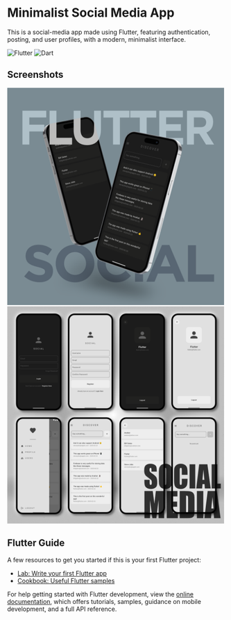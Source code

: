 # Minimalist Social Media App

This is a social-media app made using Flutter, featuring authentication, posting, and user profiles, with a modern, minimalist interface.

![Flutter](https://img.shields.io/badge/-Flutter-05122A?style=flat-square&logo=Flutter&color=2a2e34) 
![Dart](https://img.shields.io/badge/-Dart-05122A?style=flat-square&logo=Dart&color=2a2e34)

## Screenshots

<img src="images/SocialApp2.png" alt="Screenshot 2" width="500px">
<img src="images/SocialApp1.png" alt="Screenshot 1" width="500px">

## Flutter Guide

A few resources to get you started if this is your first Flutter project:

- [Lab: Write your first Flutter app](https://docs.flutter.dev/get-started/codelab)
- [Cookbook: Useful Flutter samples](https://docs.flutter.dev/cookbook)

For help getting started with Flutter development, view the
[online documentation](https://docs.flutter.dev/), which offers tutorials,
samples, guidance on mobile development, and a full API reference.
